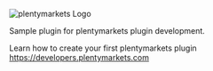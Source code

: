 ![plentymarkets Logo](http://www.plentymarkets.eu/layout/pm/images/logo/plentymarkets-logo.jpg)

Sample plugin for plentymarkets plugin development.

Learn how to create your first plentymarkets plugin https://developers.plentymarkets.com
